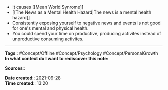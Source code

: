 - It causes [[Mean World Synrome]]
- [[The News as a Mental Health Hazard|The news is a mental health hazard]]
- Consistently exposing yourself to negative news and events is not good for one's mental and physical health. 
- You could spend your time on productive, producing activites instead of unproductive consuming activites.



---
**Tags**:: #Concept/Offline #Concept/Psychology #Concept/PersonalGrowth 
**In what context do I want to rediscover this note:**

**Sources**::

**Date created**:: 2021-09-28  
**Time created**:: 13:20